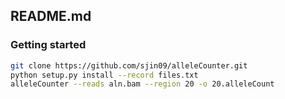 ## README.md

### Getting started

```bash
git clone https://github.com/sjin09/alleleCounter.git
python setup.py install --record files.txt
alleleCounter --reads aln.bam --region 20 -o 20.alleleCount
```


